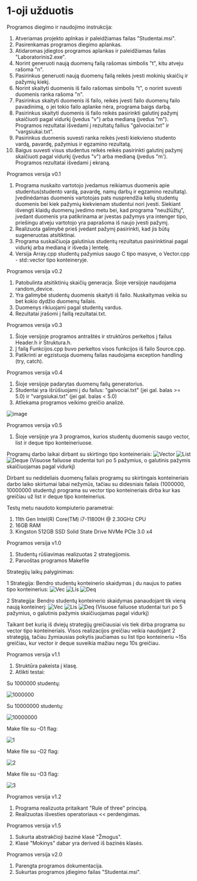 # 1-oji užduotis
Programos diegimo ir naudojimo instrukcija:

1. Atveriamas projekto aplnkas ir paleidžiamas failas "Studentai.msi".
2. Pasirenkamas programos diegimo aplankas.
3. Atidaromas įdiegtos programos aplankas ir paleidžiamas failas "Laboratorinis2.exe".
4. Norint generuoti naują duomenų failą rašomas simbolis "t", kitu atveju rašoma "n".
5. Pasirinkus generuoti naują duomenų failą reikės įvesti mokinių skaičių ir pažymių kiekį.
6. Norint skaityti duomenis iš failo rašomas simbolis "t", o norint suvesti duomenis ranka rašoma "n". 
7. Pasirinkus skaityti duomenis iš failo, reikės įvesti failo duomenų failo pavadinimą, o jei tokio failo aplanke nėra, programa baigs darbą.
8. Pasirinkus skaityti duomenis iš failo reikės pasirinkti galutinį pažymį skaičiuoti pagal vidurkį (įvedus "v") arba medianą (įvedus "m"). Programos rezultatai išvedami į rezultatų failius "galvociai.txt" ir "vargsiukai.txt".
9. Pasirinkus duomenis suvesti ranka reikės įvesti kiekvieno studento vardą, pavardę, pažymius ir egzamino rezultatą.
10. Baigus suvesti visus studentus reikės reikės pasirinkti galutinį pažymį skaičiuoti pagal vidurkį (įvedus "v") arba medianą (įvedus "m'). Programos rezultatai išvedami į ekraną.

Programos versija v0.1

1. Programa nuskaito vartotojo įvedamus reikiamus duomenis apie studentus(studento vardą, pavardę, namų darbų ir egzamino rezultatą). Įvedinėdamas duomenis vartotojas pats nusprendžia kelių studentų duomenis bei kiek pažymių kiekvienam studentui nori įvesti. Siekiant išvengti klaidų duomenų įvedimo metu bei, kad programa "neužlūžtų", įvedant duomenis yra patikrinama ar įvestas pažymys yra intenger tipo, priešingu atveju vartotojo yra paprašoma iš naujo įvesti pažymį.
2. Realizuota galimybė prieš įvedant pažymį pasirinkti, kad jis būtų sugeneruotas atsitiktinai.
3. Programa suskaičiuoja galutinius studentų rezultatus pasirinktinai pagal vidurkį arba medianą ir išveda į lentelę.
4. Versija Array.cpp studentų pažymius saugo C tipo masyve, o Vector.cpp - std::vector tipo konteineryje.

Programos versija v0.2

1. Patobulinta atsitiktinių skaičių generacja. Šioje versijoje naudojama random_device.
3. Yra galimybė studentų duomenis skaityti iš failo. Nuskaitymas veikia su bet kokio dydžio duomenų failais.
4. Duomenys rikiuojami pagal studentų vardus.
5. Rezultatai įrašomi į faillą rezultatai.txt.

Programos versija v0.3

1. Šioje versijoje programos antraštės ir struktūros perkeltos į failus Header.h ir Struktura.h.
2. Į failą Funkcijos.cpp buvo perkeltos visos funkcijos iš failo Source.cpp.
3. Patikrinti ar egzistuoja duomenų failas naudojama exception handling (try, catch).

Programos versija v0.4

1. Šioje versijoje padarytas duomenų failų generatorius.
2. Studentai yra išrūšiuojami į du failus: "galvociai.txt" (jei gal. balas >= 5.0) ir "vargsiukai.txt" (jei gal. balas < 5.0)
3. Atliekama programos veikimo greičio analizė.

![image](https://user-images.githubusercontent.com/92882227/159137619-271a8522-7fa0-4961-b2ad-71b224a613d7.png)

Programos versija v0.5
1. Šioje versijoje yra 3 programos, kurios studentų duomenis saugo vector, list ir deque tipo konteineriuose.

Programų darbo laikai dirbant su skirtingo tipo konteineriais: 
![Vector](https://user-images.githubusercontent.com/92882227/163442668-dc3ef4ed-b841-40a9-a719-620fbbcf31f5.PNG)
![List](https://user-images.githubusercontent.com/92882227/163442676-5c840900-c091-4409-afa6-a5cdaf5cf721.PNG)
![Deque](https://user-images.githubusercontent.com/92882227/163442864-7a842eee-b67b-4dd7-9114-1901b0284b45.PNG)
(Visuose failuose studentai turi po 5 pažymius, o galutinis pažymis skaičiuojamas pagal vidurkį)

Dirbant su nedideliais duomenų failais programų su skirtingais konteineriais darbo laiko skirtumai labai nežymūs, tačiau su didesniais failais (1000000, 10000000 studentų) programa su vector tipo konteineriais dirba kur kas greičiau už list ir deque tipo konteinerius.

Testų metu naudoto kompiuterio parametrai: 
1. 11th Gen Intel(R) Core(TM) i7-11800H @ 2.30GHz CPU
2. 16GB RAM
3. Kingston 512GB SSD Solid State Drive NVMe PCle 3.0 x4

Programos versija v1.0
1. Studentų rūšiavimas realizuotas 2 strategijomis. 
2. Paruoštas programos Makefile

Strategijų laikų palyginimas:

1 Strategija: Bendro studentų konteinerio skaidymas į du naujus to paties tipo konteinerius:
![Vec](https://user-images.githubusercontent.com/92882227/163689096-614ae56f-74ac-460c-aba1-a9434e4469cc.PNG)
![Lis](https://user-images.githubusercontent.com/92882227/163689098-82876601-5515-447d-90a5-6cbe68921590.PNG)
![Deq](https://user-images.githubusercontent.com/92882227/163689100-65e2180f-e18c-42ab-9d1c-763754afa9a0.PNG)

2 Strategija: Bendro studentų konteinerio skaidymas panaudojant tik vieną naują konteinerį:
![Vec](https://user-images.githubusercontent.com/92882227/163689147-dcc5cd02-541a-4390-b8ae-9daf28e65acc.PNG)
![Lis](https://user-images.githubusercontent.com/92882227/163689152-16c8b786-c544-46b6-b8c7-cb3c6c26ac4e.PNG)
![Deq](https://user-images.githubusercontent.com/92882227/163689153-aa51cf1e-b1a0-409a-ae1a-f46e89cd7620.PNG)
(Visuose failuose studentai turi po 5 pažymius, o galutinis pažymis skaičiuojamas pagal vidurkį)

Taikant bet kurią iš dviejų strategijų greičiausiai vis tiek dirba programa su vector tipo konteineriais. Visos realizacijos greičiau veikia naudojant 2 strategiją, tačiau žymiausias pokytis jaučiamas su list tipo konteineriu ~15s greičiau, kur vector ir deque suveikia mažiau negu 10s greičiau.

Programos versija v1.1
1. Struktūra pakeista į klasę.
2. Atlikti testai:

Su 1000000 studentų:

![1000000](https://user-images.githubusercontent.com/92882227/166112466-550e4f4e-8951-4cd6-acd0-bb3a4a58bc64.PNG)

Su 10000000 studentų:

![10000000](https://user-images.githubusercontent.com/92882227/166112487-491f76cc-cc89-4493-8463-2c2e45534311.PNG)

Make file su -O1 flag:

![1](https://user-images.githubusercontent.com/92882227/166112518-23443090-32da-44c8-a842-90c403d069d1.PNG)

Make file su -O2 flag:

![2](https://user-images.githubusercontent.com/92882227/166112528-342c0bf0-4b39-4748-ae65-cbeb5adc6828.PNG)

Make file su -O3 flag:

![3](https://user-images.githubusercontent.com/92882227/166112551-419ecd61-49d2-43ce-991a-f1d5f7ecc29c.PNG)

Programos versija v1.2

1. Programa realizuota pritaikant "Rule of three" principą.
2. Realizuotas išvesties operatoriaus << perdengimas.

Programos versija v1.5

1. Sukurta abstrakčioji bazinė klasė "Žmogus".
2. Klasė "Mokinys" dabar yra derived iš bazinės klasės.

Programos versija v2.0
1. Parengta programos dokumentacija.
2. Sukurtas programos įdiegimo failas "Studentai.msi".
